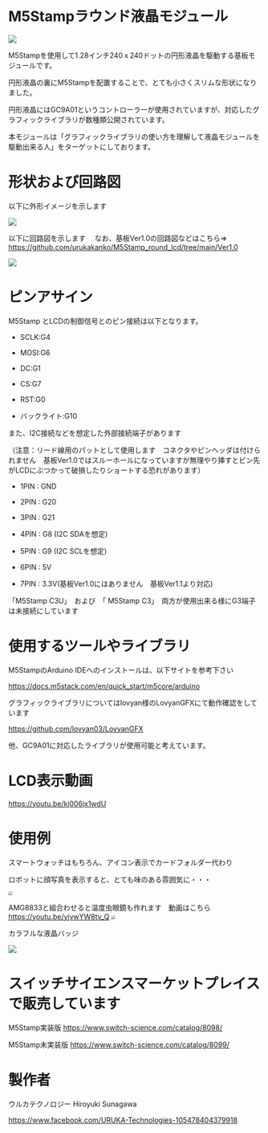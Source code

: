 # M5Stampラウンド液晶モジュール

![](gaiken.jpg)

M5Stampを使用して1.28インチ240ｘ240ドットの円形液晶を駆動する基板モジュールです。

円形液晶の裏にM5Stampを配置することで、とても小さくスリムな形状になりました。

円形液晶にはGC9A01というコントローラーが使用されていますが、対応したグラフィックライブラリが数種類公開されています。

本モジュールは「グラフィックライブラリの使い方を理解して液晶モジュールを駆動出来る人」をターゲットにしております。



# 形状および回路図

以下に外形イメージを示します

![](pcb_image.png)



以下に回路図を示します
　なお、基板Ver1.0の回路図などはこちら⇒
https://github.com/urukakanko/M5Stamp_round_lcd/tree/main/Ver1.0

![](schematic.png)





# ピンアサイン

M5Stamp とLCDの制御信号とのピン接続は以下となります。

- SCLK:G4

- MOSI:G6

- DC:G1

- CS:G7

- RST:G0

- バックライト:G10

  

また、I2C接続などを想定した外部接続端子があります

（注意：リード線用のパットとして使用します　コネクタやピンヘッダは付けられません　基板Ver1.0ではスルーホールになっていますが無理やり挿すとピン先がLCDにぶつかって破損したりショートする恐れがあります）

- 1PIN : GND

- 2PIN : G20

- 3PIN : G21

- 4PIN : G8 (I2C SDAを想定)

- 5PIN : G9 (I2C SCLを想定)

- 6PIN : 5V

- 7PIN : 3.3V(基板Ver1.0にはありません　基板Ver1.1より対応) 

  

「M5Stamp C3U」　および　「 M5Stamp C3」　両方が使用出来る様にG3端子は未接続にしています



# 使用するツールやライブラリ

M5StampのArduino IDEへのインストールは、以下サイトを参考下さい

https://docs.m5stack.com/en/quick_start/m5core/arduino

グラフィックライブラリについてはlovyan様のLovyanGFXにて動作確認をしています

https://github.com/lovyan03/LovyanGFX

他、GC9A01に対応したライブラリが使用可能と考えています。





# LCD表示動画

https://youtu.be/kj006jx1wdU





# 使用例

スマートウォッチはもちろん、アイコン表示でカードフォルダー代わり

ロボットに顔写真を表示すると、とても味のある雰囲気に・・・

<img src="use0.jpg" style="zoom: 50%;" />






AMG8833と組合わせると温度虫眼鏡も作れます　動画はこちら
https://youtu.be/yjvwYW8tv_Q
<img src="use1.jpg" style="zoom:50%;" />






カラフルな液晶バッジ

![](nafuda.jpg)




# スイッチサイエンスマーケットプレイスで販売しています
M5Stamp実装版
https://www.switch-science.com/catalog/8098/

M5Stamp未実装版
https://www.switch-science.com/catalog/8099/



# 製作者

ウルカテクノロジー
Hiroyuki Sunagawa

https://www.facebook.com/URUKA-Technologies-105478404379918
